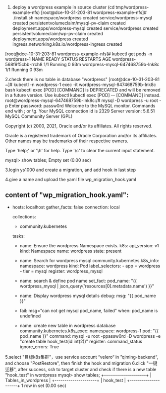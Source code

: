 1. deploy a wordpress example in source cluster (cd tmp/wordpress-example-nfs)
[root@dce-10-31-203-81 wordpress-example-nfs]# ./install.sh 
namespace/wordpress created
service/wordpress-mysql created
persistentvolumeclaim/mysql-pv-claim created
deployment.apps/wordpress-mysql created
service/wordpress created
persistentvolumeclaim/wp-pv-claim created
deployment.apps/wordpress created
ingress.networking.k8s.io/wordpress-ingress created

[root@dce-10-31-203-81 wordpress-example-nfs]# kubectl get pods -n wordpress-1
NAME                               READY   STATUS    RESTARTS   AGE
wordpress-568f9f5cbb-rrch8         1/1     Running   0          93m
wordpress-mysql-647468759b-lnk8c   1/1     Running   0          93m

2.check there is no table in database "wordpress"
[root@dce-10-31-203-81 ~]# kubectl -n wordpress-1 exec -it wordpress-mysql-647468759b-lnk8c bash
kubectl exec [POD] [COMMAND] is DEPRECATED and will be removed in a future version. Use kubectl kubectl exec [POD] -- [COMMAND] instead.
root@wordpress-mysql-647468759b-lnk8c:/# mysql -D wordpress -u root -p
Enter password: passw0rd
Welcome to the MySQL monitor.  Commands end with ; or \g.
Your MySQL connection id is 2329
Server version: 5.6.51 MySQL Community Server (GPL)

Copyright (c) 2000, 2021, Oracle and/or its affiliates. All rights reserved.

Oracle is a registered trademark of Oracle Corporation and/or its
affiliates. Other names may be trademarks of their respective
owners.

Type 'help;' or '\h' for help. Type '\c' to clear the current input statement.

mysql> show tables;
Empty set (0.00 sec)

3.login ys1000 and create a migration, and add hook in last step

4.give a name and upload the yaml file wp_migration_hook.yaml

content of "wp_migration_hook.yaml":
---
- hosts: localhost
  gather_facts: false
  connection: local

  collections:
    - community.kubernetes

  tasks:
    - name: Ensure the wordpress Namespace exists.
      k8s:
        api_version: v1
        kind: Namespace
        name: wordpress
        state: present

    - name: Search for wordpress mysql
      community.kubernetes.k8s_info:
        namespace: wordpress
        kind: Pod
        label_selectors:
          - app = wordpress
          - tier = mysql
      register: wordpress_mysql
    
    - name: search & define pod name
      set_fact:
        pod_name: "{{ wordpress_mysql | json_query('resources[0].metadata.name') }}"

    - name: Display wordpress mysql details
      debug:
        msg: "{{ pod_name }}"
    
    - fail: msg="can not get mysql pod_name, failed"
      when: pod_name is undefined

    - name: create new table in wordpress database
      community.kubernetes.k8s_exec:
        namespace: wordpress-1
        pod: "{{ pod_name }}"
        command: mysql -u root -ppassw0rd -D wordpress -e "create table hook_test(id int(2))"
      register: command_status
      ignore_errors: True

5.select "目标k8s集群"，use service account “velero“ in ”qiming-backend“, and choose "PostRestore", then finish the hook and migration
6.click "一键迁移", after success, ssh to target cluster and check if there is a new table "hook_test" in wordpress
mysql> show tables;
+---------------------+
| Tables_in_wordpress |
+---------------------+
| hook_test           |
+---------------------+
1 row in set (0.00 sec)
